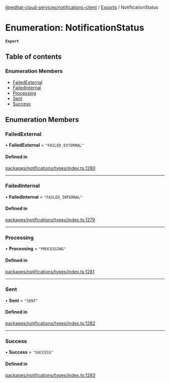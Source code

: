 [@redhat-cloud-services/notifications-client](../README.md) / [Exports](../modules.md) / NotificationStatus

# Enumeration: NotificationStatus

**`Export`**

## Table of contents

### Enumeration Members

- [FailedExternal](NotificationStatus.md#failedexternal)
- [FailedInternal](NotificationStatus.md#failedinternal)
- [Processing](NotificationStatus.md#processing)
- [Sent](NotificationStatus.md#sent)
- [Success](NotificationStatus.md#success)

## Enumeration Members

### FailedExternal

• **FailedExternal** = ``"FAILED_EXTERNAL"``

#### Defined in

[packages/notifications/types/index.ts:1280](https://github.com/RedHatInsights/javascript-clients/blob/master/packages/notifications/types/index.ts#L1280)

___

### FailedInternal

• **FailedInternal** = ``"FAILED_INTERNAL"``

#### Defined in

[packages/notifications/types/index.ts:1279](https://github.com/RedHatInsights/javascript-clients/blob/master/packages/notifications/types/index.ts#L1279)

___

### Processing

• **Processing** = ``"PROCESSING"``

#### Defined in

[packages/notifications/types/index.ts:1281](https://github.com/RedHatInsights/javascript-clients/blob/master/packages/notifications/types/index.ts#L1281)

___

### Sent

• **Sent** = ``"SENT"``

#### Defined in

[packages/notifications/types/index.ts:1282](https://github.com/RedHatInsights/javascript-clients/blob/master/packages/notifications/types/index.ts#L1282)

___

### Success

• **Success** = ``"SUCCESS"``

#### Defined in

[packages/notifications/types/index.ts:1283](https://github.com/RedHatInsights/javascript-clients/blob/master/packages/notifications/types/index.ts#L1283)
